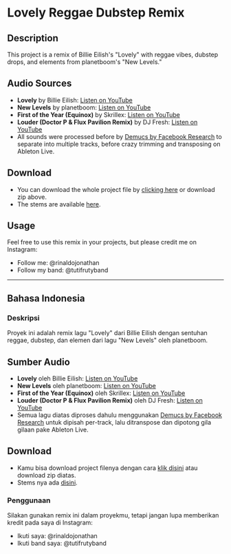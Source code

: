 # Lovely Reggae Dubstep Remix

## Description
This project is a remix of Billie Eilish's "Lovely" with reggae vibes, dubstep drops, and elements from planetboom's "New Levels." 

## Audio Sources
- **Lovely** by Billie Eilish: [Listen on YouTube](https://www.youtube.com/watch?v=V1Pl8CzNzCw)
- **New Levels** by planetboom: [Listen on YouTube](https://www.youtube.com/watch?v=VxYrK1bhsIw)
- **First of the Year (Equinox)** by Skrillex: [Listen on YouTube](https://www.youtube.com/watch?v=TYYyMu3pzL4)
- **Louder (Doctor P & Flux Pavilion Remix)** by DJ Fresh: [Listen on YouTube](https://www.youtube.com/watch?v=7cxgao2rYZw)
- All sounds were processed before by [Demucs by Facebook Research](https://github.com/facebookresearch/demucs) to separate into multiple tracks, before crazy trimming and transposing on Ableton Live.

## Download
- You can download the whole project file by [clicking here](https://github.com/rinaldohack/opensq-lovely-billyellish-rearrangement/archive/refs/heads/main.zip) or download zip above.
- The stems are available [here](https://github.com/rinaldohack/opensq-lovely-billyellish-rearrangement/tree/main/Stems). 

## Usage
Feel free to use this remix in your projects, but please credit me on Instagram:
- Follow me: @rinaldojonathan
- Follow my band: @tutifrutyband






---

## Bahasa Indonesia

### Deskripsi
Proyek ini adalah remix lagu "Lovely" dari Billie Eilish dengan sentuhan reggae, dubstep, dan elemen dari lagu "New Levels" oleh planetboom. 

## Sumber Audio
- **Lovely** oleh Billie Eilish: [Listen on YouTube](https://www.youtube.com/watch?v=V1Pl8CzNzCw)
- **New Levels** oleh planetboom: [Listen on YouTube](https://www.youtube.com/watch?v=VxYrK1bhsIw)
- **First of the Year (Equinox)** oleh Skrillex: [Listen on YouTube](https://www.youtube.com/watch?v=TYYyMu3pzL4)
- **Louder (Doctor P & Flux Pavilion Remix)** oleh DJ Fresh: [Listen on YouTube](https://www.youtube.com/watch?v=7cxgao2rYZw)
- Semua lagu diatas diproses dahulu menggunakan [Demucs by Facebook Research](https://github.com/facebookresearch/demucs) untuk dipisah per-track, lalu ditranspose dan dipotong gila gilaan pake Ableton Live. 

## Download
- Kamu bisa download project filenya dengan cara [klik disini](https://github.com/rinaldohack/opensq-lovely-billyellish-rearrangement/archive/refs/heads/main.zip) atau download zip diatas.
- Stems nya ada [disini](https://github.com/rinaldohack/opensq-lovely-billyellish-rearrangement/tree/main/Stems). 

### Penggunaan
Silakan gunakan remix ini dalam proyekmu, tetapi jangan lupa memberikan kredit pada saya di Instagram:
- Ikuti saya: @rinaldojonathan
- Ikuti band saya: @tutifrutyband
